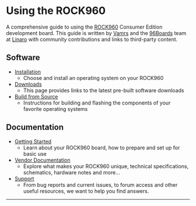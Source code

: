 # Using the ROCK960

A comprehensive guide to using the [ROCK960](https://www.96boards.org/product/rock960/) Consumer Edition development board. This guide is written by [Vamrs](https://vamrs.com) and the [96Boards](https://www.96boards.org) team at [Linaro](http://www.linaro.org) with community contributions and links to third-party content.

## Software

- [Installation](Installation/)
   - Choose and install an operating system on your ROCK960
- [Downloads](Downloads/)
   - This page provides links to the latest pre-built software downloads
- [Build from Source](BuildSource/)
   - Instructions for building and flashing the components of your favorite operating systems

## Documentation

- [Getting Started](GettingStarted/)
   - Learn about your ROCK960 board, how to prepare and set up for basic use
- [Vendor Documentation](HardwareDocs/)
   - Explore what makes your ROCK960 unique, technical specifications, schematics, hardware notes and more...
- [Support](Support/)
   - From bug reports and current issues, to forum access and other useful resources, we want to help you find answers.

***
